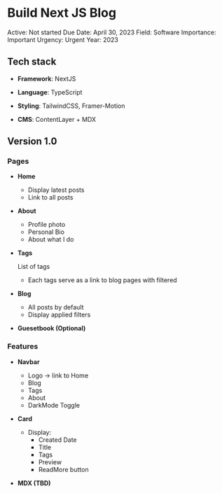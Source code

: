 # Build Next JS Blog

Active: Not started
Due Date: April 30, 2023
Field: Software
Importance: Important
Urgency: Urgent
Year: 2023

## Tech stack

- **Framework**: NextJS

- **Language**: TypeScript

- **Styling**: TailwindCSS, Framer-Motion

- **CMS**: ContentLayer + MDX

## Version 1.0

### Pages

- **Home**
    - Display latest posts
    - Link to all posts
- **About**
    - Profile photo
    - Personal Bio
    - About what I do
- **Tags**
    
    List of tags
    
    - Each tags serve as a link to blog pages with filtered
- **Blog**
    - All posts by default
    - Display applied filters
- ********************Guesetbook (Optional)********************

### Features

- ************Navbar************
    
    - Logo → link to Home
    - Blog
    - Tags
    - About
    - DarkMode Toggle
    
- **Card**
    - Display:
        - Created Date
        - Title
        - Tags
        - Preview
        - ReadMore button
- **MDX (TBD)**
